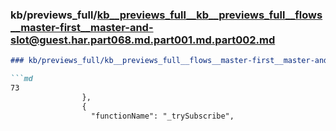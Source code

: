 ### kb/previews_full/kb__previews_full__kb__previews_full__flows__master-first__master-and-slot@guest.har.part068.md.part001.md.part002.md

```md
### kb/previews_full/kb__previews_full__flows__master-first__master-and-slot@guest.har.part068.md.part001.md (part 002)

```md
73
                },
                {
                  "functionName": "_trySubscribe",
      
```

```

```
